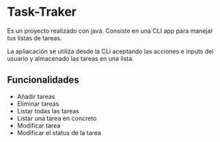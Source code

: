 # Task-Traker
Es un proyecto realizado con java. Consiste en una CLI app para manejar tus listas de tareas.

La apliacación se utiliza desde la CLi aceptando las acciones e inputs del usuario y almacenado las tareas en una lista.

## Funcionalidades
* Añadir tareas
* Eliminar tareas
* Listar todas las tareas
* Listar una tarea en concreto
* Modificar tarea
* Modificar el status de la tarea
